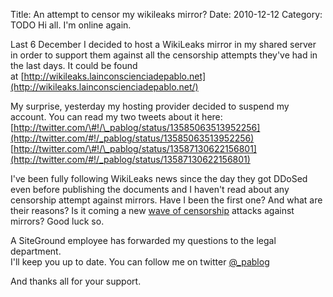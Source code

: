 Title: An attempt to censor my wikileaks mirror?
Date: 2010-12-12
Category: TODO
Hi all. I'm online again.

Last 6 December I decided to host a WikiLeaks mirror in my shared server in order to support them against all the censorship attempts
they've had in the last days. It could be found
at [http://wikileaks.lainconscienciadepablo.net](http://wikileaks.lainconscienciadepablo.net/)

My surprise, yesterday my hosting provider decided to suspend my account. You can read my two tweets about it here:  
 [http://twitter.com/\#!/\_pablog/status/13585063513952256](http://twitter.com/#!/_pablog/status/13585063513952256)  
 [http://twitter.com/\#!/\_pablog/status/13587130622156801](http://twitter.com/#!/_pablog/status/13587130622156801)

I've been fully following WikiLeaks news since the day they got DDoSed even before publishing the documents and I haven't read about any
censorship attempt against mirrors. Have I been the first one? And what are their reasons? Is it coming a new [wave of
censorship](http://www.softlayer.com/) attacks against mirrors? Good luck so. 

A SiteGround employee has forwarded my questions to the legal department.  
 I'll keep you up to date. You can follow me on twitter [@\_pablog](http://twitter.com/_pablog)

And thanks all for your support.
